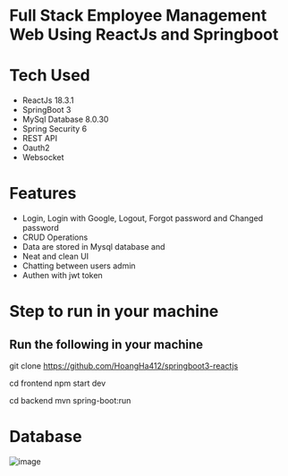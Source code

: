 # Full Stack Employee Management Web Using ReactJs and Springboot

# Tech Used
- ReactJs 18.3.1
- SpringBoot 3
- MySql Database 8.0.30
- Spring Security 6
- REST API
- Oauth2
- Websocket

# Features
- Login, Login with Google, Logout, Forgot password and Changed password
- CRUD Operations
- Data are stored in Mysql database and
- Neat and clean UI
- Chatting between users admin
- Authen with jwt token

# Step to run in your machine
## Run the following in your machine
git clone https://github.com/HoangHa412/springboot3-reactjs

cd frontend
npm start dev

cd backend
mvn spring-boot:run

# Database

![image](https://github.com/user-attachments/assets/ceb9de77-9284-44d9-bc8f-34cad51b9d00)


